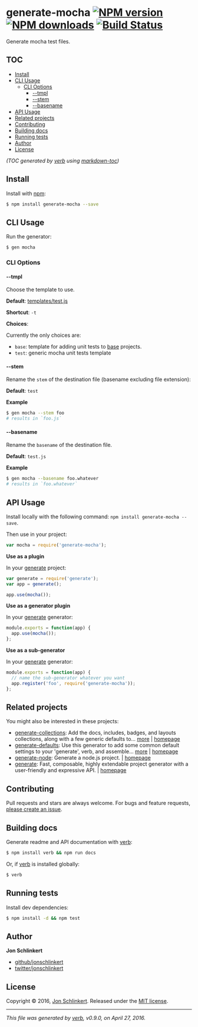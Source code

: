 # generate-mocha [![NPM version](https://img.shields.io/npm/v/generate-mocha.svg?style=flat)](https://www.npmjs.com/package/generate-mocha) [![NPM downloads](https://img.shields.io/npm/dm/generate-mocha.svg?style=flat)](https://npmjs.org/package/generate-mocha) [![Build Status](https://img.shields.io/travis/generate/generate-mocha.svg?style=flat)](https://travis-ci.org/generate/generate-mocha)

Generate mocha test files.

## TOC

- [Install](#install)
- [CLI Usage](#cli-usage)
  * [CLI Options](#cli-options)
    + [--tmpl](#--tmpl)
    + [--stem](#--stem)
    + [--basename](#--basename)
- [API Usage](#api-usage)
- [Related projects](#related-projects)
- [Contributing](#contributing)
- [Building docs](#building-docs)
- [Running tests](#running-tests)
- [Author](#author)
- [License](#license)

_(TOC generated by [verb](https://github.com/verbose/verb) using [markdown-toc](https://github.com/jonschlinkert/markdown-toc))_

## Install

Install with [npm](https://www.npmjs.com/):

```sh
$ npm install generate-mocha --save
```

## CLI Usage

Run the generator:

```sh
$ gen mocha 
```

### CLI Options

#### --tmpl

Choose the template to use.

**Default**: [templates/test.js](templates/test.js)

**Shortcut**: `-t`

**Choices**:

Currently the only choices are:

* `base`: template for adding unit tests to [base](https://github.com/node-base/base) projects.
* `test`: generic mocha unit tests template

#### --stem

Rename the `stem` of the destination file (basename excluding file extension):

**Default**: `test`

**Example**

```sh
$ gen mocha --stem foo
# results in `foo.js`
```

#### --basename

Rename the `basename` of the destination file.

**Default**: `test.js`

**Example**

```sh
$ gen mocha --basename foo.whatever
# results in `foo.whatever`
```

## API Usage

Install locally with the following command: `npm install generate-mocha --save`.

Then use in your project:

```js
var mocha = require('generate-mocha');
```

**Use as a plugin**

In your [generate](https://github.com/generate/generate) project:

```js
var generate = require('generate');
var app = generate();

app.use(mocha());
```

**Use as a generator plugin**

In your [generate](https://github.com/generate/generate) generator:

```js
module.exports = function(app) {
  app.use(mocha());
};
```

**Use as a sub-generator**

In your [generate](https://github.com/generate/generate) generator:

```js
module.exports = function(app) {
  // name the sub-generator whatever you want
  app.register('foo', require('generate-mocha'));
};
```

## Related projects

You might also be interested in these projects:

* [generate-collections](https://www.npmjs.com/package/generate-collections): Add the docs, includes, badges, and layouts collections, along with a few generic defaults to… [more](https://www.npmjs.com/package/generate-collections) | [homepage](https://github.com/jonschlinkert/generate-collections)
* [generate-defaults](https://www.npmjs.com/package/generate-defaults): Use this generator to add some common default settings to your 'generate', verb, and assemble… [more](https://www.npmjs.com/package/generate-defaults) | [homepage](https://github.com/generate/generate-defaults)
* [generate-node](https://www.npmjs.com/package/generate-node): Generate a node.js project. | [homepage](https://github.com/jonschlinkert/generate-node)
* [generate](https://www.npmjs.com/package/generate): Fast, composable, highly extendable project generator with a user-friendly and expressive API. | [homepage](https://github.com/generate/generate)

## Contributing

Pull requests and stars are always welcome. For bugs and feature requests, [please create an issue](https://github.com/generate/generate-mocha/issues/new).

## Building docs

Generate readme and API documentation with [verb](https://github.com/verbose/verb):

```sh
$ npm install verb && npm run docs
```

Or, if [verb](https://github.com/verbose/verb) is installed globally:

```sh
$ verb
```

## Running tests

Install dev dependencies:

```sh
$ npm install -d && npm test
```

## Author

**Jon Schlinkert**

* [github/jonschlinkert](https://github.com/jonschlinkert)
* [twitter/jonschlinkert](http://twitter.com/jonschlinkert)

## License

Copyright © 2016, [Jon Schlinkert](https://github.com/jonschlinkert).
Released under the [MIT license](https://github.com/generate/generate-mocha/blob/master/LICENSE).

***

_This file was generated by [verb](https://github.com/verbose/verb), v0.9.0, on April 27, 2016._